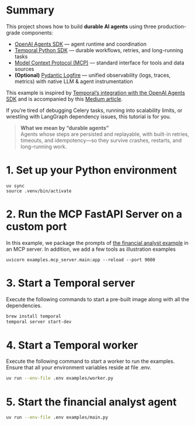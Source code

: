 # Summary

This project shows how to build **durable AI agents** using three production-grade components:

- [OpenAI Agents SDK](https://github.com/openai/openai-agents-python) — agent runtime and coordination
- [Temporal Python SDK](https://github.com/temporalio/sdk-python) — durable workflows, retries, and long-running tasks
- [Model Context Protocol (MCP)](https://github.com/modelcontextprotocol/python-sdk) — standard interface for tools and data sources
- **(Optional)** [Pydantic Logfire](https://pydantic.dev/logfire) — unified observability (logs, traces, metrics) with native LLM & agent instrumentation


This example is inspired by [Temporal’s integration with the OpenAI Agents SDK](https://temporal.io/blog/announcing-openai-agents-sdk-integration) and is accompanied by this [Medium article](https://medium.com/p/c49c928bc4ec/edit).

If you’re tired of debugging Celery tasks, running into scalability limits, or wrestling with LangGraph dependency issues, this tutorial is for you.

> **What we mean by “durable agents”**  
> Agents whose steps are persisted and replayable, with built-in retries, timeouts, and idempotency—so they survive crashes, restarts, and long-running work.

# 1. Set up your Python environment
```
uv sync
source .venv/bin/activate
```

# 2. Run the MCP FastAPI Server on a custom port
In this example, we package the prompts of [the financial analyst example](https://github.com/openai/openai-agents-python/tree/main/examples/financial_research_agent) in an MCP server. 
In addition, we add a few tools as illustration examples
```
uvicorn examples.mcp_server.main:app --reload --port 9000
```

# 3. Start a Temporal server
Execute the following commands to start a pre-built image along with all the dependencies.

```bash
brew install temporal
temporal server start-dev
```

# 4. Start a Temporal worker
Execute the following command to start a worker to run the examples. 
Ensure that all your environment variables reside at file .env.

```bash
uv run --env-file .env examples/worker.py
```

# 5. Start the financial analyst agent

```bash
uv run --env-file .env examples/main.py
```